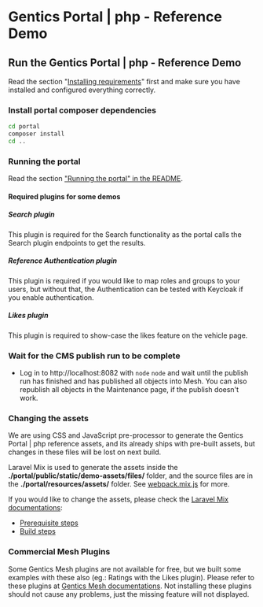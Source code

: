 # Gentics Portal | php - Reference Demo

## Run the Gentics Portal | php - Reference Demo

Read the section "[Installing requirements](README.md#requirements)" first and make sure you have installed and configured everything correctly.

### Install portal composer dependencies

```bash
cd portal
composer install
cd ..
```

### Running the portal

Read the section ["Running the portal" in the README](README.md#running-the-portal).

#### Required plugins for some demos

##### Search plugin
This plugin is required for the Search functionality as the portal calls the Search plugin endpoints to get the results.

##### Reference Authentication plugin
This plugin is required if you would like to map roles and groups to your users, but without that, the Authentication can be tested with Keycloak if you enable authentication.

##### Likes plugin
This plugin is required to show-case the likes feature on the vehicle page.

### Wait for the CMS publish run to be complete

* Log in to http://localhost:8082 with `node` `node` and wait until the publish run has finished and has published all objects into Mesh. You can also republish all objects in the Maintenance page, if the publish doesn't work.

### Changing the assets

We are using CSS and JavaScript pre-processor to generate the Gentics Portal | php reference assets, and its already
ships with pre-built assets, but changes in these files will be lost on next build.

Laravel Mix is used to generate the assets inside the **./portal/public/static/demo-assets/files/** folder, and the
source files are in the **./portal/resources/assets/** folder. See [webpack.mix.js](portal/webpack.mix.js) for more.

If you would like to change the assets, please check the [Laravel Mix documentations](https://laravel-mix.com/docs/6.0/installation):

* [Prerequisite steps](https://laravel-mix.com/docs/6.0/workflow)
* [Build steps](https://laravel-mix.com/docs/6.0/cli)

### Commercial Mesh Plugins

Some Gentics Mesh plugins are not available for free, but we built some examples with these also (eg.: Ratings with the
Likes plugin). Please refer to these plugins at [Gentics Mesh documentations](https://getmesh.io/docs/plugins/#_commercial_plugins).
Not installing these plugins should not cause any problems, just the missing feature will not displayed.